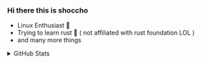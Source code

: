 ### Hi there this is shoccho 

- Linux Enthusiast 🐧
- Trying to learn rust 🦀 ( not affiliated with rust foundation LOL )
- and many more things

<details>
  <summary> GitHub Stats </summary>
  
## &#x1f4c8; 
  
<!-- ![shoccho's github stats](https://github-readme-stats.vercel.app/api?username=shoccho&count_private=true) -->
<img alt="shoccho/stats" src="https://github-readme-stats.vercel.app/api?theme=github_dark&amp;title_color=2EB398&amp;username=shoccho&amp;count_private=true&amp;show_icons=true"/>
  
<!-- ![Top Langs](https://github-readme-stats.vercel.app/api/top-langs/?username=shoccho&layout=compact) -->
<img alt="shoccho/graph" src="https://github-profile-summary-cards.vercel.app/api/cards/profile-details?username=shoccho&amp;theme=github_dark"/>
  
<details>

